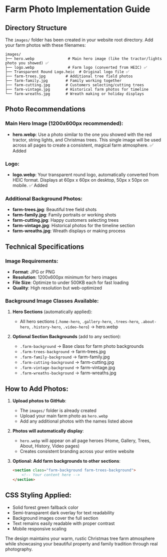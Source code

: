 # Farm Photo Implementation Guide

## Directory Structure
The `images/` folder has been created in your website root directory. Add your farm photos with these filenames:

```
images/
├── hero.webp               # Main hero image (like the tractor/lights photo you showed) ✅
├── logo.webp               # Farm logo (converted from HEIC) ✅
├── Transparent Round Logo.heic  # Original logo file ✅
├── farm-trees.jpg         # Additional tree field photos
├── farm-family.jpg        # Family working together
├── farm-cutting.jpg       # Customers selecting/cutting trees
├── farm-vintage.jpg       # Historical farm photos for timeline
└── farm-wreaths.jpg       # Wreath making or holiday displays
```

## Photo Recommendations

### Main Hero Image (1200x600px recommended):
- **hero.webp**: Use a photo similar to the one you showed with the red tractor, string lights, and Christmas trees. This single image will be used across all pages to create a consistent, magical farm atmosphere. ✅ Added

### Logo:
- **logo.webp**: Your transparent round logo, automatically converted from HEIC format. Displays at 60px x 60px on desktop, 50px x 50px on mobile. ✅ Added

### Additional Background Photos:
- **farm-trees.jpg**: Beautiful tree field shots
- **farm-family.jpg**: Family portraits or working shots
- **farm-cutting.jpg**: Happy customers selecting trees
- **farm-vintage.jpg**: Historical photos for the timeline section
- **farm-wreaths.jpg**: Wreath displays or making process

## Technical Specifications

### Image Requirements:
- **Format**: JPG or PNG
- **Resolution**: 1200x600px minimum for hero images
- **File Size**: Optimize to under 500KB each for fast loading
- **Quality**: High resolution but web-optimized

### Background Image Classes Available:

1. **Hero Sections** (automatically applied):
   - All hero sections (`.home-hero`, `.gallery-hero`, `.trees-hero`, `.about-hero`, `.history-hero`, `.video-hero`) → hero.webp

2. **Optional Section Backgrounds** (add to any section):
   - `.farm-background` → Base class for farm photo backgrounds
   - `.farm-trees-background` → farm-trees.jpg
   - `.farm-family-background` → farm-family.jpg
   - `.farm-cutting-background` → farm-cutting.jpg
   - `.farm-vintage-background` → farm-vintage.jpg
   - `.farm-wreaths-background` → farm-wreaths.jpg

## How to Add Photos:

1. **Upload photos to GitHub**:
   - The `images/` folder is already created
   - Upload your main farm photo as `hero.webp`
   - Add any additional photos with the names listed above

2. **Photos will automatically display**:
   - `hero.webp` will appear on all page heroes (Home, Gallery, Trees, About, History, Video pages)
   - Creates consistent branding across your entire website

3. **Optional: Add farm backgrounds to other sections**:
   ```html
   <section class="farm-background farm-trees-background">
       <!-- Your content here -->
   </section>
   ```

## CSS Styling Applied:
- Solid forest green fallback color
- Semi-transparent dark overlay for text readability
- Background images cover the full section
- Text remains easily readable with proper contrast
- Mobile responsive scaling

The design maintains your warm, rustic Christmas tree farm atmosphere while showcasing your beautiful property and family tradition through real photography.